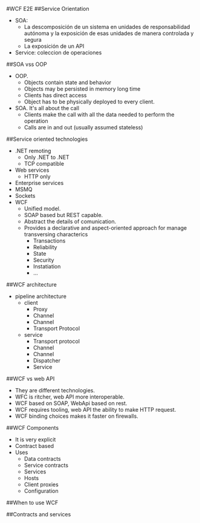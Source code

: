 #WCF E2E
##Service Orientation
+ SOA: 
  + La descomposición de un sistema en unidades de responsabilidad autónoma y la exposición de esas unidades de manera controlada y segura
  + La exposición de un API
+ Service: coleccion de operaciones

##SOA vss OOP
+ OOP. 
  + Objects contain state and behavior
  + Objects may be persisted in memory long time
  + Clients has direct access
  + Object has to be physically deployed to every client.
+ SOA. It's all about the call
  + Clients make the call with all the data needed to perform the operation
  + Calls are in and out (usually assumed stateless)

##Service oriented technologies
+ .NET remoting
  + Only .NET to .NET
  + TCP compatible 
+ Web services
  + HTTP only
+ Enterprise services
+ MSMQ
+ Sockets
+ WCF
  + Unified model.
  + SOAP based but REST capable.
  + Abstract the details of comunication.
  + Provides a declarative and aspect-oriented approach for manage transversing characterics
    + Transactions
    + Reliability
    + State
    + Security
    + Instatiation
    + ...

##WCF architecture
+ pipeline architecture
  + client
    + Proxy
    + Channel
    + Channel
    + Transport Protocol
  + service
    + Transport protocol
    + Channel
    + Channel
    + Dispatcher
    + Service 

##WCF vs web API
+ They are different technologies.
+ WFC is ritcher, web API more interoperable.
+ WCF based on SOAP, WebApi based on rest.
+ WCF requires tooling, web API the ability to make HTTP request.
+ WCF binding choices makes it faster on firewalls.

##WCF Components
+ It is very explicit
+ Contract based
+ Uses
  + Data contracts
  + Service contracts
  + Services
  + Hosts
  + Client proxies
  + Configuration

##When to use WCF

##Contracts and services

